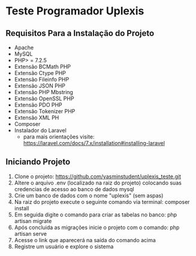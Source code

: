 # Teste Programador Uplexis

## Requisitos Para a Instalação do Projeto

* Apache
* MySQL
* PHP> = 7.2.5
* Extensão BCMath PHP
* Extensão Ctype PHP
* Extensão Fileinfo PHP
* Extensão JSON PHP
* Extensão PHP Mbstring
* Extensão OpenSSL PHP
* Extensão PDO PHP
* Extensão Tokenizer PHP
* Extensão XML PH
* Composer
* Instalador do Laravel
    * para mais orientações visite: https://laravel.com/docs/7.x/installation#installing-laravel
    
## Iniciando Projeto

1. Clone o projeto: https://github.com/yasminstudent/uplexis_teste.git
2. Altere o arquivo .env (localizado na raiz do projeto) colocando suas credencias de acesso ao banco de dados mysql
3. Crie um banco de dados com o nome "uplexis" (sem aspas)
4. Na raiz do projeto execute o seguinte comando via terminal: composer install
5. Em seguida digite o comando para criar as tabelas no banco: php artisan migrate
6. Após concluida as migrações inicie o projeto com o comando: php artisan serve
7. Acesse o link que aparecerá na saída do comando acima
8. Registre um usuário e explore o sistema
